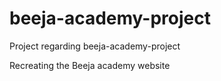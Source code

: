 # beeja-academy-project
Project regarding beeja-academy-project

Recreating the Beeja academy website 
